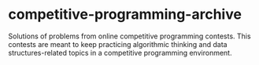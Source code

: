 # competitive-programming-archive
Solutions of problems from online competitive programming contests. This contests are meant to keep practicing algorithmic thinking and data structures-related topics in a competitive programming environment. 
